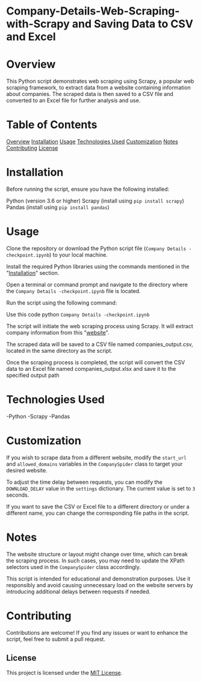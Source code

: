 # Company-Details-Web-Scraping-with-Scrapy and Saving Data to CSV and Excel

# Overview

This Python script demonstrates web scraping using Scrapy, a popular web scraping framework, to extract data from a website containing information about companies. The scraped data is then saved to a CSV file and converted to an Excel file for further analysis and use.

# Table of Contents
[Overview](#Overview)
[Installation](#Installation)
[Usage](#Usage)
[Technologies Used](Technologies-Used)
[Customization](#Customization)
[Notes](#Notes)
[Contributing](#Contributing)
[License](#License)

# Installation
Before running the script, ensure you have the following installed:

Python (version 3.6 or higher)
Scrapy (install using ```pip install scrapy```)
Pandas (install using ```pip install pandas```)

# Usage
Clone the repository or download the Python script file (```Company Details -checkpoint.ipynb```) to your local machine.

Install the required Python libraries using the commands mentioned in the "[Installation](#Installation)" section.

Open a terminal or command prompt and navigate to the directory where the ```Company Details -checkpoint.ipynb``` file is located.

Run the script using the following command:

Use this code
python ```Company Details -checkpoint.ipynb```

The script will initiate the web scraping process using Scrapy. It will extract company information from this "[website](https://vdiv-bw.de/verwaltersuche/?no_cache=1&tx_browser_pi1%5Bradius%5D=50&page=1)".

The scraped data will be saved to a CSV file named companies_output.csv, located in the same directory as the script.

Once the scraping process is completed, the script will convert the CSV data to an Excel file named companies_output.xlsx and save it to the specified output path 

# Technologies Used

-Python
-Scrapy
-Pandas

# Customization

If you wish to scrape data from a different website, modify the ```start_url``` and ```allowed_domains``` variables in the ```CompanySpider``` class to target your desired website.

To adjust the time delay between requests, you can modify the ```DOWNLOAD_DELAY``` value in the ```settings``` dictionary. The current value is set to ```3``` seconds.

If you want to save the CSV or Excel file to a different directory or under a different name, you can change the corresponding file paths in the script.

# Notes
The website structure or layout might change over time, which can break the scraping process. In such cases, you may need to update the XPath selectors used in the ```CompanySpider``` class accordingly.

This script is intended for educational and demonstration purposes. Use it responsibly and avoid causing unnecessary load on the website servers by introducing additional delays between requests if needed.

# Contributing

Contributions are welcome! If you find any issues or want to enhance the script, feel free to submit a pull request.

## License

This project is licensed under the [MIT License](LICENSE).
